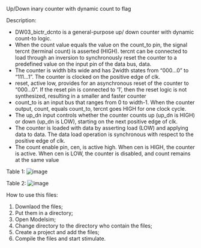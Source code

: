 Up/Down inary counter with dynamic count to flag

Description:
- DW03_bictr_dcnto is a general-purpose up/ down counter with dynamic count-to logic.
- When the count value equals the value on the count_to pin, the signal tercnt (terminal count) is asserted (HIGH). tercnt can be connected to load through an inversion to synchronously reset the counter to a predefined value on the input pin of the data bus, data.
- The counter is width bits wide and has 2width states from “000...0” to “111...1”. The counter is clocked on the positive edge of clk.
- reset, active low, provides for an asynchronous reset of the counter to “000...0”. If the reset pin is connected to ‘1’, then the reset logic is not synthesized, resulting in a smaller and faster counter
- count_to is an input bus that ranges from 0 to width-1. When the counter output, count, equals count_to, tercnt goes HIGH for one clock cycle.
- The up_dn input controls whether the counter counts up (up_dn is HIGH) or down (up_dn is LOW), starting on the next positive edge of clk.
- The counter is loaded with data by asserting load (LOW) and applying data to data. The data load operation is synchronous with respect to the positive edge of clk.
- The count enable pin, cen, is active high. When cen is HIGH, the counter is active. When cen is LOW, the counter is disabled, and count remains at the same value

Table 1:
![image](https://user-images.githubusercontent.com/115155585/197959850-259cc01d-0762-4e34-b5c9-8d6cc16607f7.png)

Table 2:
![image](https://user-images.githubusercontent.com/115155585/197959908-939e8b1d-3b0e-4f08-a357-d630deac37dd.png)

How to use this files:

1. Downlaod the files;
2. Put them in a directory;
3. Open Modelsim;
4. Change directory to the directory who contain the files;
5. Create a project and add the files;
6. Compile the files and start stimulate.
